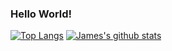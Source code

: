 ### Hello World!
[![Top Langs](https://github-readme-stats.vercel.app/api/top-langs/?username=James-Oswald)](https://github.com/anuraghazra/github-readme-stats)
[![James's github stats](https://github-readme-stats.vercel.app/api?username=James-Oswald)](https://github.com/anuraghazra/github-readme-stats)
